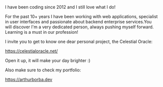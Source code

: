 I have been coding since 2012 and I still love what I do!

For the past 10+ years I have been working with web applications, specialist in user interfaces and passionate about backend enterprise services.You will discover I'm a very dedicated person, always pushing myself forward. Learning is a must in our profession!

I invite you to get to know one dear personal project, the Celestial Oracle:

https://celestialoracle.net/

Open it up, it will make your day brighter :)

Also make sure to check my portfolio:

https://arthurborba.dev
